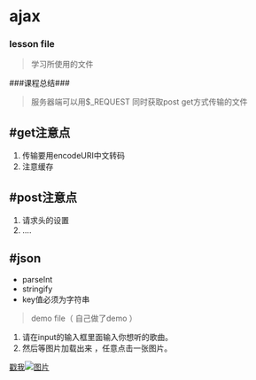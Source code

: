 # ajax
### lesson file

>学习所使用的文件

###课程总结###
>服务器端可以用$_REQUEST 同时获取post get方式传输的文件

 #get注意点
-
1. 传输要用encodeURI中文转码
2. 注意缓存

 #post注意点
-
1. 请求头的设置
2. ....


 #json
-
-  parseInt
-  stringify
-  key值必须为字符串


>demo file（ 自己做了demo  ）
>
1. 请在input的输入框里面输入你想听的歌曲。
2. 然后等图片加载出来 ，任意点击一张图片。

    


[戳我![图片](https://avatars3.githubusercontent.com/u/17595642?v=3&s=460)](https://szy1000.github.io/ajax/demo/)

